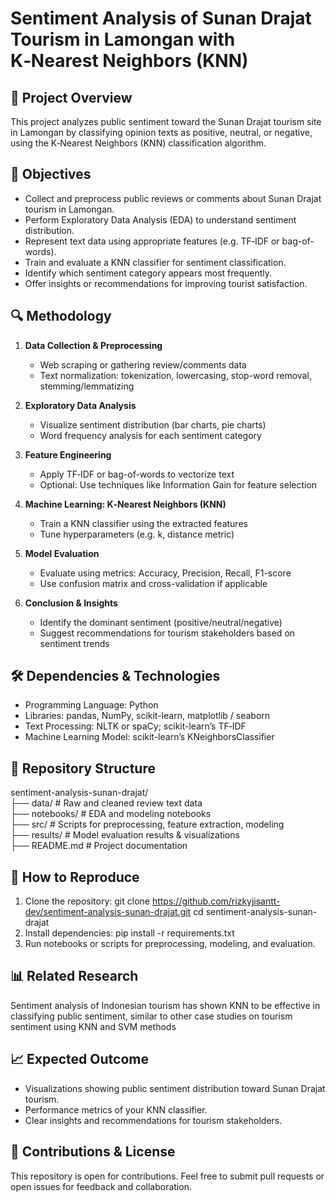 # Sentiment Analysis of Sunan Drajat Tourism in Lamongan with K‑Nearest Neighbors (KNN)

## 📌 Project Overview
This project analyzes public sentiment toward the Sunan Drajat tourism site in Lamongan by classifying opinion texts as positive, neutral, or negative, using the K‑Nearest Neighbors (KNN) classification algorithm.

## 🚀 Objectives
- Collect and preprocess public reviews or comments about Sunan Drajat tourism in Lamongan.
- Perform Exploratory Data Analysis (EDA) to understand sentiment distribution.
- Represent text data using appropriate features (e.g. TF‑IDF or bag-of-words).
- Train and evaluate a KNN classifier for sentiment classification.
- Identify which sentiment category appears most frequently.
- Offer insights or recommendations for improving tourist satisfaction.

## 🔍 Methodology
1. **Data Collection & Preprocessing**  
   - Web scraping or gathering review/comments data
   - Text normalization: tokenization, lowercasing, stop-word removal, stemming/lemmatizing

2. **Exploratory Data Analysis**  
   - Visualize sentiment distribution (bar charts, pie charts)
   - Word frequency analysis for each sentiment category

3. **Feature Engineering**  
   - Apply TF‑IDF or bag-of-words to vectorize text
   - Optional: Use techniques like Information Gain for feature selection

4. **Machine Learning: K‑Nearest Neighbors (KNN)**
   - Train a KNN classifier using the extracted features
   - Tune hyperparameters (e.g. k, distance metric)
     
6. **Model Evaluation**
   - Evaluate using metrics: Accuracy, Precision, Recall, F1-score
   - Use confusion matrix and cross-validation if applicable
     
7. **Conclusion & Insights**
   - Identify the dominant sentiment (positive/neutral/negative)
   - Suggest recommendations for tourism stakeholders based on sentiment trends

## 🛠 Dependencies & Technologies
- Programming Language: Python
- Libraries: pandas, NumPy, scikit-learn, matplotlib / seaborn
- Text Processing: NLTK or spaCy; scikit-learn’s TF‑IDF
- Machine Learning Model: scikit-learn’s KNeighborsClassifier

## 📁 Repository Structure
sentiment-analysis-sunan-drajat/  
├── data/                # Raw and cleaned review text data  
├── notebooks/           # EDA and modeling notebooks  
├── src/                 # Scripts for preprocessing, feature extraction, modeling  
├── results/             # Model evaluation results & visualizations  
├── README.md            # Project documentation  

## 🎯 How to Reproduce
1. Clone the repository:
   git clone https://github.com/rizkyjisantt-dev/sentiment-analysis-sunan-drajat.git
   cd sentiment-analysis-sunan-drajat
2. Install dependencies:
   pip install -r requirements.txt
3. Run notebooks or scripts for preprocessing, modeling, and evaluation.

## 📊 Related Research
Sentiment analysis of Indonesian tourism has shown KNN to be effective in classifying public sentiment, similar to other case studies on tourism sentiment using KNN and SVM methods

## 📈 Expected Outcome
- Visualizations showing public sentiment distribution toward Sunan Drajat tourism.
- Performance metrics of your KNN classifier.
- Clear insights and recommendations for tourism stakeholders.

## 📌 Contributions & License
This repository is open for contributions. Feel free to submit pull requests or open issues for feedback and collaboration.
